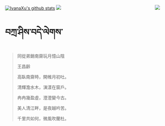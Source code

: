 [![IvanaXu's github stats](https://github-readme-stats.vercel.app/api?username=IvanaXu&show_icons=true&theme=vue-dark)](https://github.com/anuraghazra/github-readme-stats)
<img align="right" src="https://github-readme-stats.vercel.app/api/top-langs/?username=IvanaXu&langs_count=7&theme=graywhite" />
<img src="https://github-readme-stats.vercel.app/api/wakatime?username=IvanaXu&layout=compact&langs_count=6&theme=vue-dark&&custom_title=Programming Times(Jul 29 2021-)" />
# བཀྲ་ཤིས་བདེ་ལེགས་
> 同從弟銷南齋玩月憶山陰
> 
> 王昌齡
> 
> 高臥南齋時，開帷月初吐。
> 
> 清輝澹水木，演漾在窗戶。
> 
> 冉冉幾盈虛，澄澄變今古。
> 
> 美人清江畔，是夜越吟苦。
> 
> 千里共如何，微風吹蘭杜。
>